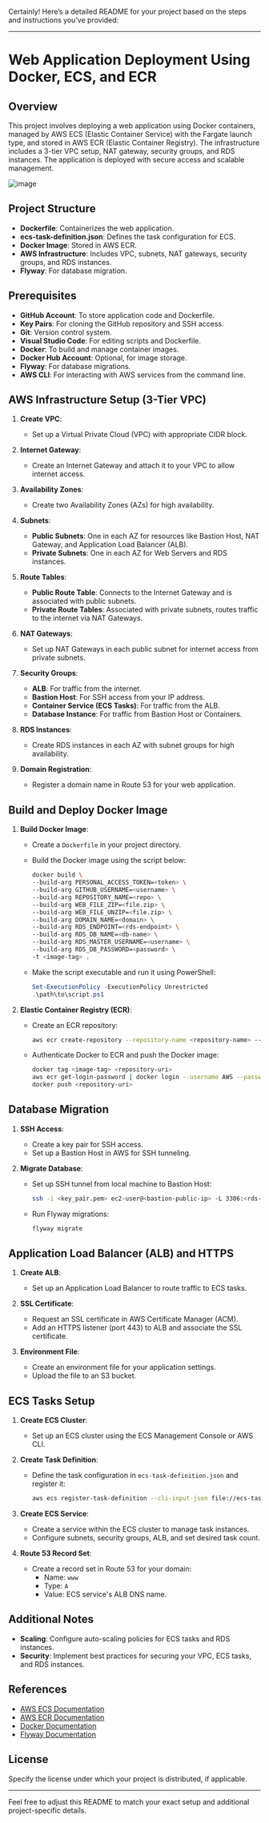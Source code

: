 Certainly! Here’s a detailed README for your project based on the steps and instructions you’ve provided:

---

# Web Application Deployment Using Docker, ECS, and ECR

## Overview

This project involves deploying a web application using Docker containers, managed by AWS ECS (Elastic Container Service) with the Fargate launch type, and stored in AWS ECR (Elastic Container Registry). The infrastructure includes a 3-tier VPC setup, NAT gateway, security groups, and RDS instances. The application is deployed with secure access and scalable management.

![image](https://github.com/user-attachments/assets/2b9ab5c8-9270-4d8f-9af6-db049cf41432)


## Project Structure

- **Dockerfile**: Containerizes the web application.
- **ecs-task-definition.json**: Defines the task configuration for ECS.
- **Docker Image**: Stored in AWS ECR.
- **AWS Infrastructure**: Includes VPC, subnets, NAT gateways, security groups, and RDS instances.
- **Flyway**: For database migration.

## Prerequisites

- **GitHub Account**: To store application code and Dockerfile.
- **Key Pairs**: For cloning the GitHub repository and SSH access.
- **Git**: Version control system.
- **Visual Studio Code**: For editing scripts and Dockerfile.
- **Docker**: To build and manage container images.
- **Docker Hub Account**: Optional, for image storage.
- **Flyway**: For database migrations.
- **AWS CLI**: For interacting with AWS services from the command line.

## AWS Infrastructure Setup (3-Tier VPC)

1. **Create VPC**:
   - Set up a Virtual Private Cloud (VPC) with appropriate CIDR block.

2. **Internet Gateway**:
   - Create an Internet Gateway and attach it to your VPC to allow internet access.

3. **Availability Zones**:
   - Create two Availability Zones (AZs) for high availability.

4. **Subnets**:
   - **Public Subnets**: One in each AZ for resources like Bastion Host, NAT Gateway, and Application Load Balancer (ALB).
   - **Private Subnets**: One in each AZ for Web Servers and RDS instances.

5. **Route Tables**:
   - **Public Route Table**: Connects to the Internet Gateway and is associated with public subnets.
   - **Private Route Tables**: Associated with private subnets, routes traffic to the internet via NAT Gateways.

6. **NAT Gateways**:
   - Set up NAT Gateways in each public subnet for internet access from private subnets.

7. **Security Groups**:
   - **ALB**: For traffic from the internet.
   - **Bastion Host**: For SSH access from your IP address.
   - **Container Service (ECS Tasks)**: For traffic from the ALB.
   - **Database Instance**: For traffic from Bastion Host or Containers.

8. **RDS Instances**:
   - Create RDS instances in each AZ with subnet groups for high availability.

9. **Domain Registration**:
   - Register a domain name in Route 53 for your web application.

## Build and Deploy Docker Image

1. **Build Docker Image**:
   - Create a `Dockerfile` in your project directory.
   - Build the Docker image using the script below:

     ```bash
     docker build \
     --build-arg PERSONAL_ACCESS_TOKEN=<token> \
     --build-arg GITHUB_USERNAME=<username> \
     --build-arg REPOSITORY_NAME=<repo> \
     --build-arg WEB_FILE_ZIP=<file.zip> \
     --build-arg WEB_FILE_UNZIP=<file.zip> \
     --build-arg DOMAIN_NAME=<domain> \
     --build-arg RDS_ENDPOINT=<rds-endpoint> \
     --build-arg RDS_DB_NAME=<db-name> \
     --build-arg RDS_MASTER_USERNAME=<username> \
     --build-arg RDS_DB_PASSWORD=<password> \
     -t <image-tag> .
     ```

   - Make the script executable and run it using PowerShell:

     ```powershell
     Set-ExecutionPolicy -ExecutionPolicy Unrestricted
     .\path\to\script.ps1
     ```

2. **Elastic Container Registry (ECR)**:
   - Create an ECR repository:

     ```bash
     aws ecr create-repository --repository-name <repository-name> --region <region>
     ```

   - Authenticate Docker to ECR and push the Docker image:

     ```bash
     docker tag <image-tag> <repository-uri>
     aws ecr get-login-password | docker login --username AWS --password-stdin <aws_account_id>.dkr.ecr.<region>.amazonaws.com
     docker push <repository-uri>
     ```

## Database Migration

1. **SSH Access**:
   - Create a key pair for SSH access.
   - Set up a Bastion Host in AWS for SSH tunneling.

2. **Migrate Database**:
   - Set up SSH tunnel from local machine to Bastion Host:

     ```bash
     ssh -i <key_pair.pem> ec2-user@<bastion-public-ip> -L 3306:<rds-endpoint>:3306 -N
     ```

   - Run Flyway migrations:

     ```bash
     flyway migrate
     ```

## Application Load Balancer (ALB) and HTTPS

1. **Create ALB**:
   - Set up an Application Load Balancer to route traffic to ECS tasks.

2. **SSL Certificate**:
   - Request an SSL certificate in AWS Certificate Manager (ACM).
   - Add an HTTPS listener (port 443) to ALB and associate the SSL certificate.

3. **Environment File**:
   - Create an environment file for your application settings.
   - Upload the file to an S3 bucket.

## ECS Tasks Setup

1. **Create ECS Cluster**:
   - Set up an ECS cluster using the ECS Management Console or AWS CLI.

2. **Create Task Definition**:
   - Define the task configuration in `ecs-task-definition.json` and register it:

     ```bash
     aws ecs register-task-definition --cli-input-json file://ecs-task-definition.json
     ```

3. **Create ECS Service**:
   - Create a service within the ECS cluster to manage task instances.
   - Configure subnets, security groups, ALB, and set desired task count.

4. **Route 53 Record Set**:
   - Create a record set in Route 53 for your domain:
     - Name: `www`
     - Type: `A`
     - Value: ECS service's ALB DNS name.

## Additional Notes

- **Scaling**: Configure auto-scaling policies for ECS tasks and RDS instances.
- **Security**: Implement best practices for securing your VPC, ECS tasks, and RDS instances.

## References

- [AWS ECS Documentation](https://docs.aws.amazon.com/AmazonECS/latest/userguide/what-is-amazon-ecs.html)
- [AWS ECR Documentation](https://docs.aws.amazon.com/AmazonECR/latest/userguide/what-is-ecr.html)
- [Docker Documentation](https://docs.docker.com/)
- [Flyway Documentation](https://flywaydb.org/documentation/)

## License

Specify the license under which your project is distributed, if applicable.

---

Feel free to adjust this README to match your exact setup and additional project-specific details.

